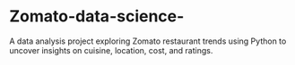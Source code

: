 # Zomato-data-science-
A data analysis project exploring Zomato restaurant trends using Python to uncover insights on cuisine, location, cost, and ratings.
